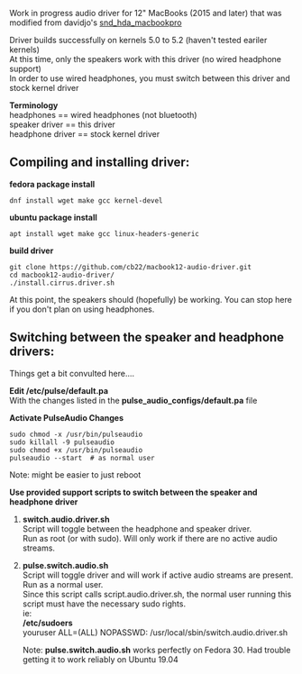 Work in progress audio driver for 12" MacBooks (2015 and later) that was modified from davidjo's [snd_hda_macbookpro](https://github.com/davidjo/snd_hda_macbookpro)

Driver builds successfully on kernels 5.0 to 5.2 (haven't tested eariler kernels)  
At this time, only the speakers work with this driver (no wired headphone support)  
In order to use wired headphones, you must switch between this driver and stock kernel driver  

**Terminology**   
headphones == wired headphones (not bluetooth)  
speaker driver == this driver   
headphone driver == stock kernel driver  


Compiling and installing driver:
-------------

**fedora package install**
```
dnf install wget make gcc kernel-devel
```
**ubuntu package install**  
```
apt install wget make gcc linux-headers-generic
```
**build driver**  
```
git clone https://github.com/cb22/macbook12-audio-driver.git
cd macbook12-audio-driver/
./install.cirrus.driver.sh
```

At this point, the speakers should (hopefully) be working. You can stop here if you don't plan on using headphones.



Switching between the speaker and headphone drivers:
-----------
Things get a bit convulted here....

**Edit /etc/pulse/default.pa**  
   With the changes listed in the **pulse_audio_configs/default.pa** file

**Activate PulseAudio Changes**  
```
sudo chmod -x /usr/bin/pulseaudio
sudo killall -9 pulseaudio
sudo chmod +x /usr/bin/pulseaudio
pulseaudio --start  # as normal user
```
Note: might be easier to just reboot  


**Use provided support scripts to switch between the speaker and headphone driver**  
1. **switch.audio.driver.sh**  
   Script will toggle between the headphone and speaker driver.  
   Run as root (or with sudo). Will only work if there are no active audio streams.  

2. **pulse.switch.audio.sh**  
   Script will toggle driver and will work if active audio streams are present.  
   Run as a normal user.  
   Since this script calls script.audio.driver.sh, the normal user running this script must have the necessary sudo rights.  
   ie:  
   **/etc/sudoers**   
   youruser ALL=(ALL) NOPASSWD: /usr/local/sbin/switch.audio.driver.sh 

   Note: **pulse.switch.audio.sh** works perfectly on Fedora 30. Had trouble getting it to work reliably on Ubuntu 19.04  
